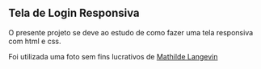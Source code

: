 ## Tela de Login Responsiva

O presente projeto se deve ao estudo de como fazer uma tela responsiva com html e css.

Foi utilizada uma foto sem fins lucrativos de [Mathilde Langevin](https://www.pexels.com/pt-br/foto/banco-margem-ribanceira-pedregulhos-17258048/)